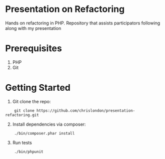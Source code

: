 Presentation on Refactoring
========================

Hands on refactoring in PHP.  Repository that assists participators following along with my presentation


Prerequisites
=============

1. PHP
2. Git


Getting Started
===============

1. Git clone the repo:
```
    git clone https://github.com/chrislondon/presentation-refactoring.git
```
2. Install dependencies via composer:
```
    ./bin/composer.phar install
```
3. Run tests
```
    ./bin/phpunit
```